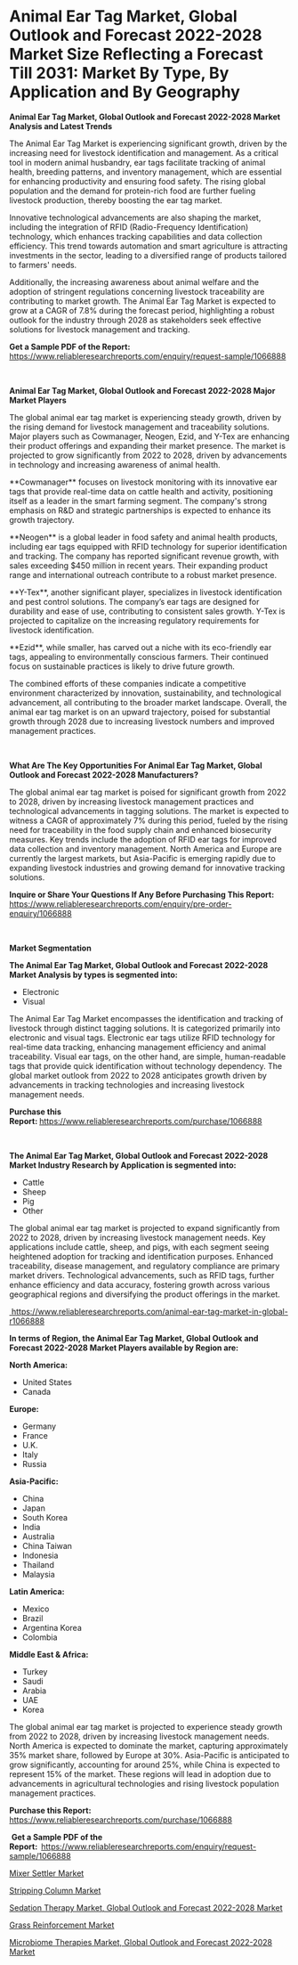 <p><h1>Animal Ear Tag Market, Global Outlook and Forecast 2022-2028 Market Size Reflecting a Forecast Till 2031: Market By Type, By Application and By Geography</h1></p><p><strong>Animal Ear Tag Market, Global Outlook and Forecast 2022-2028 Market Analysis and Latest Trends</strong></p>
<p><p>The Animal Ear Tag Market is experiencing significant growth, driven by the increasing need for livestock identification and management. As a critical tool in modern animal husbandry, ear tags facilitate tracking of animal health, breeding patterns, and inventory management, which are essential for enhancing productivity and ensuring food safety. The rising global population and the demand for protein-rich food are further fueling livestock production, thereby boosting the ear tag market.</p><p>Innovative technological advancements are also shaping the market, including the integration of RFID (Radio-Frequency Identification) technology, which enhances tracking capabilities and data collection efficiency. This trend towards automation and smart agriculture is attracting investments in the sector, leading to a diversified range of products tailored to farmers' needs.</p><p>Additionally, the increasing awareness about animal welfare and the adoption of stringent regulations concerning livestock traceability are contributing to market growth. The Animal Ear Tag Market is expected to grow at a CAGR of 7.8% during the forecast period, highlighting a robust outlook for the industry through 2028 as stakeholders seek effective solutions for livestock management and tracking.</p></p>
<p><strong>Get a Sample PDF of the Report:&nbsp;</strong> <a href="https://www.reliableresearchreports.com/enquiry/request-sample/1066888">https://www.reliableresearchreports.com/enquiry/request-sample/1066888</a></p>
<p>&nbsp;</p>
<p><strong>Animal Ear Tag Market, Global Outlook and Forecast 2022-2028 Major Market Players</strong></p>
<p><p>The global animal ear tag market is experiencing steady growth, driven by the rising demand for livestock management and traceability solutions. Major players such as Cowmanager, Neogen, Ezid, and Y-Tex are enhancing their product offerings and expanding their market presence. The market is projected to grow significantly from 2022 to 2028, driven by advancements in technology and increasing awareness of animal health.</p><p>**Cowmanager** focuses on livestock monitoring with its innovative ear tags that provide real-time data on cattle health and activity, positioning itself as a leader in the smart farming segment. The company's strong emphasis on R&D and strategic partnerships is expected to enhance its growth trajectory.</p><p>**Neogen** is a global leader in food safety and animal health products, including ear tags equipped with RFID technology for superior identification and tracking. The company has reported significant revenue growth, with sales exceeding $450 million in recent years. Their expanding product range and international outreach contribute to a robust market presence.</p><p>**Y-Tex**, another significant player, specializes in livestock identification and pest control solutions. The company’s ear tags are designed for durability and ease of use, contributing to consistent sales growth. Y-Tex is projected to capitalize on the increasing regulatory requirements for livestock identification.</p><p>**Ezid**, while smaller, has carved out a niche with its eco-friendly ear tags, appealing to environmentally conscious farmers. Their continued focus on sustainable practices is likely to drive future growth.</p><p>The combined efforts of these companies indicate a competitive environment characterized by innovation, sustainability, and technological advancement, all contributing to the broader market landscape. Overall, the animal ear tag market is on an upward trajectory, poised for substantial growth through 2028 due to increasing livestock numbers and improved management practices.</p></p>
<p>&nbsp;</p>
<p><strong>What Are The Key Opportunities For Animal Ear Tag Market, Global Outlook and Forecast 2022-2028 Manufacturers?</strong></p>
<p><p>The global animal ear tag market is poised for significant growth from 2022 to 2028, driven by increasing livestock management practices and technological advancements in tagging solutions. The market is expected to witness a CAGR of approximately 7% during this period, fueled by the rising need for traceability in the food supply chain and enhanced biosecurity measures. Key trends include the adoption of RFID ear tags for improved data collection and inventory management. North America and Europe are currently the largest markets, but Asia-Pacific is emerging rapidly due to expanding livestock industries and growing demand for innovative tracking solutions.</p></p>
<p><strong>Inquire or Share Your Questions If Any Before Purchasing This Report:</strong> <a href="https://www.reliableresearchreports.com/enquiry/pre-order-enquiry/1066888">https://www.reliableresearchreports.com/enquiry/pre-order-enquiry/1066888</a></p>
<p>&nbsp;</p>
<p><strong>Market Segmentation</strong></p>
<p><strong>The Animal Ear Tag Market, Global Outlook and Forecast 2022-2028 Market Analysis by types is segmented into:</strong></p>
<p><ul><li>Electronic</li><li>Visual</li></ul></p>
<p><p>The Animal Ear Tag Market encompasses the identification and tracking of livestock through distinct tagging solutions. It is categorized primarily into electronic and visual tags. Electronic ear tags utilize RFID technology for real-time data tracking, enhancing management efficiency and animal traceability. Visual ear tags, on the other hand, are simple, human-readable tags that provide quick identification without technology dependency. The global market outlook from 2022 to 2028 anticipates growth driven by advancements in tracking technologies and increasing livestock management needs.</p></p>
<p><strong>Purchase this Report:&nbsp;</strong><a href="https://www.reliableresearchreports.com/purchase/1066888">https://www.reliableresearchreports.com/purchase/1066888</a></p>
<p>&nbsp;</p>
<p><strong>The Animal Ear Tag Market, Global Outlook and Forecast 2022-2028 Market Industry Research by Application is segmented into:</strong></p>
<p><ul><li>Cattle</li><li>Sheep</li><li>Pig</li><li>Other</li></ul></p>
<p><p>The global animal ear tag market is projected to expand significantly from 2022 to 2028, driven by increasing livestock management needs. Key applications include cattle, sheep, and pigs, with each segment seeing heightened adoption for tracking and identification purposes. Enhanced traceability, disease management, and regulatory compliance are primary market drivers. Technological advancements, such as RFID tags, further enhance efficiency and data accuracy, fostering growth across various geographical regions and diversifying the product offerings in the market.</p></p>
<p><a href="https://www.reliableresearchreports.com/animal-ear-tag-market-in-global-r1066888">&nbsp;https://www.reliableresearchreports.com/animal-ear-tag-market-in-global-r1066888</a></p>
<p><strong>In terms of Region, the Animal Ear Tag Market, Global Outlook and Forecast 2022-2028 Market Players available by Region are:</strong></p>
<p>
    <p> <strong> North America: </strong>
        <ul>
            <li>United States</li>
            <li>Canada</li>
        </ul>
        </p> 
    <p> <strong> Europe: </strong>
        <ul>
            <li>Germany</li>
            <li>France</li>
            <li>U.K.</li>
            <li>Italy</li>
            <li>Russia</li>
        </ul>
        </p> 
    <p> <strong> Asia-Pacific: </strong>
        <ul>
            <li>China</li>
            <li>Japan</li>
            <li>South Korea</li>
            <li>India</li>
            <li>Australia</li>
            <li>China Taiwan</li>
            <li>Indonesia</li>
            <li>Thailand</li>
            <li>Malaysia</li>
        </ul>
        </p> 
    <p> <strong> Latin America: </strong>
        <ul>
            <li>Mexico</li>
            <li>Brazil</li>
            <li>Argentina Korea</li>
            <li>Colombia</li>
        </ul>
        </p> 
    <p> <strong> Middle East & Africa: </strong>
        <ul>
            <li>Turkey</li>
            <li>Saudi</li>
            <li>Arabia</li>
            <li>UAE</li>
            <li>Korea</li>
        </ul>
    </p>
    </p>
<p><p>The global animal ear tag market is projected to experience steady growth from 2022 to 2028, driven by increasing livestock management needs. North America is expected to dominate the market, capturing approximately 35% market share, followed by Europe at 30%. Asia-Pacific is anticipated to grow significantly, accounting for around 25%, while China is expected to represent 15% of the market. These regions will lead in adoption due to advancements in agricultural technologies and rising livestock population management practices.</p></p>
<p><strong>Purchase this Report: </strong><a href="https://www.reliableresearchreports.com/purchase/1066888">https://www.reliableresearchreports.com/purchase/1066888</a></p>
<p>&nbsp;<strong>Get a Sample PDF of the Report:&nbsp;&nbsp;</strong><a href="https://www.reliableresearchreports.com/enquiry/request-sample/1066888">https://www.reliableresearchreports.com/enquiry/request-sample/1066888</a></p>
<p><strong></strong></p>
<p><p><a href="https://www.linkedin.com/pulse/global-mixer-settler-industry-analysis-share-growth-trends-forecast-t0r4f?trackingId=SRG8HwsUTx6%2BQm%2FCk9193g%3D%3D">Mixer Settler Market</a></p><p><a href="https://www.linkedin.com/pulse/stripping-column-market-size-segmentation-trends-growth-analysis-0pzdf?trackingId=F6e2PiDvQ2iFhTJdpBOAYQ%3D%3D">Stripping Column Market</a></p><p><a href="https://github.com/KamrulHadi87/Market-Research-Report-List-1/blob/main/sedation-therapy-market-global-outlook-and-forecast-2022-2028-market.md">Sedation Therapy Market, Global Outlook and Forecast 2022-2028 Market</a></p><p><a href="https://issuu.com/reportprime-2/docs/grass-reinforcement-market-size-203_b3fa6ae87bb987">Grass Reinforcement Market</a></p><p><a href="https://github.com/ChiragRp1/Market-Research-Report-List-6/blob/main/microbiome-therapies-market-global-outlook-and-forecast-2022-2028-market.md">Microbiome Therapies Market, Global Outlook and Forecast 2022-2028 Market</a></p></p>